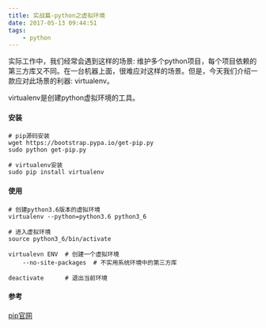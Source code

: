 ```yaml
---
title: 实战篇-python之虚拟环境
date: 2017-05-13 09:44:51
tags:
    - python
---
```


实际工作中，我们经常会遇到这样的场景: 维护多个python项目，每个项目依赖的第三方库又不同。在一台机器上面，很难应对这样的场景。但是，今天我们介绍一款应对此场景的利器: virtualenv。

virtualenv是创建python虚拟环境的工具。

#### 安装

```
# pip源码安装
wget https://bootstrap.pypa.io/get-pip.py
sudo python get-pip.py

# virtualenv安装
sudo pip install virtualenv
```

#### 使用


```
# 创建python3.6版本的虚拟环境
virtualenv --python=python3.6 python3_6

# 进入虚拟环境
source python3_6/bin/activate
```

```
virtualevn ENV  # 创建一个虚拟环境
    --no-site-packages  # 不实用系统环境中的第三方库

deactivate      # 退出当前环境
```


#### 参考

[pip官网](https://pip.pypa.io/en/latest/installing/#python-and-os-compatibility)